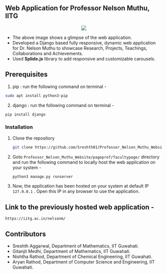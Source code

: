 ## Web Application for Professor Nelson Muthu, IITG

<p align="center">
  <img src="https://i.ibb.co/SKZXyVY/Whats-App-Image-2021-07-20-at-5-18-20-PM.jpg">
</p>

- The above image shows a glimpse of the web application.
- Developed a Django based fully responsive, dynamic web application for Dr. Nelson Muthu to showcase Research, Projects, Teachings, Collaborations and Achievements.
- Used **Splide.js** library to add responsive and customizable carousels.

## Prerequisites

1. pip : run the following command on terminal -
  ```sh
  sudo apt install python3-pip
  ```
  
2. django : run the following command on terminal -
  ```sh
  pip install django
  ```
  
### Installation

1. Clone the repository
   ```sh
   git clone https://github.com/Sreshth01/Professor_Nelson_Muthu_Website.git
   ```
   
 2. Goto `Professor_Nelson_Muthu_Website/pageprof/facultypage/` directory and run the following command to locally host the web application on your system -
    ```sh
    python3 manage.py runserver
    ```
 3. Now, the application has been hosted on your system at default IP `127.0.0.1` . Open this IP in any browser to use the application.

## Link to the previously hosted web application - 
`https://iitg.ac.in/nelsonm/`

## Contributors

* Sreshth Aggarwal, Department of Mathematics, IIT Guwahati.
* Gitanjit Medhi, Department of Mathematics, IIT Guwahati.
* Nishtha Rathod, Department of Chemical Engineering, IIT Guwahati.
* Aryan Rathod, Department of Computer Science and Engineering, IIT Guwahati.
